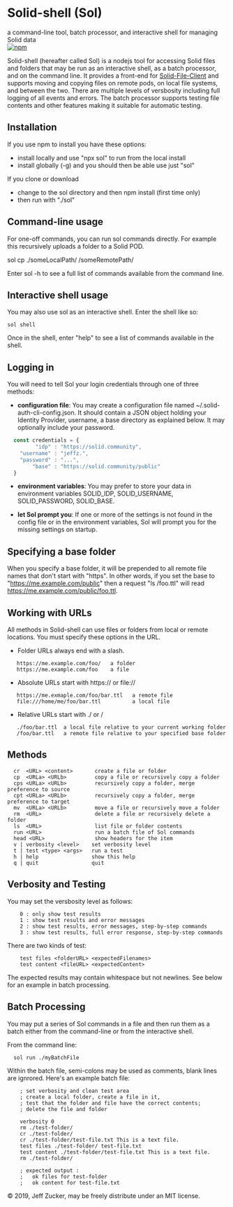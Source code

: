 # Solid-shell (Sol)

a command-line tool, batch processor, and interactive shell for managing Solid data
<br>
<a href="http://badge.fury.io/js/solid-shell">![npm](https://badge.fury.io/js/solid-shell.svg)</a>

Solid-shell (hereafter called Sol) is a nodejs tool for accessing Solid files and folders that may be run as an interactive shell, as a batch processor, and on the command line.  It provides a front-end for [Solid-File-Client](https://github.com/jeff-zucker/solid-file-client) and supports moving and copying files on remote pods, on local file systems, and between the two.  There are multiple levels of versbosity including full logging of all events and errors.  The batch processor supports testing file contents and other features making it suitable for automatic testing.

## Installation


If you use npm to install you have these options:

   * install locally and use "npx sol" to run from the local install
   * install globally (-g) and you should then be able  use just "sol"

If you clone or download

   * change to the sol directory and then npm install (first time only)
   * then run with "./sol"

## Command-line usage

For one-off commands, you can run sol commands directly. For example this
recursively uploads a folder to a Solid POD.

   sol cp ./someLocalPath/ /someRemotePath/

Enter sol -h to see a full list of commands available from the command line.

## Interactive shell usage

You may also use sol as an interactive shell.  Enter the shell like so:

    sol shell

Once in the shell, enter "help" to see a list of commands available in the shell.

## Logging in

You will need to tell Sol your login credentials through one of three methods:

* **configuration file**:  You may create a configuration file named ~/.solid-auth-cli-config.json.  It should contain a JSON object holding your Identity Provider, username, a base directory as explained below.  It may optionally include your password.
```javascript
  const credentials = {
         "idp" : "https://solid.community",
    "username" : "jeffz.",
    "password" : "...",
        "base" : "https://solid.community/public"
  }
```
* **environment variables**:  You may prefer to store your data in environment variables SOLID_IDP, SOLID_USERNAME, SOLID_PASSWORD, SOLID_BASE.

* **let Sol prompt you**: If one or more of the settings is not found in the config file or in the environment variables, Sol will prompt you for the missing settings on startup.

## Specifying a base folder

When you specify a base folder, it will be prepended to all remote file names
that don't start with "https".  In other words, if you set the base to 
"https://me.example.com/public" then a request "ls /foo.ttl"
will read https://me.example.com/public/foo.ttl.

## Working with URLs

All methods in Solid-shell can use files or folders from local
or remote locations.  You must specify these options in the URL.

* Folder URLs always end with a slash.
```
   https://me.example.com/foo/   a folder
   https://me.example.com/foo    a file
```
* Absolute URLs start with https:// or file://
```
   https://me.exmaple.com/foo/bar.ttl   a remote file
   file:///home/me/foo/bar.ttl          a local file
```
* Relative URLs start with ./ or /
```
   ./foo/bar.ttl  a local file relative to your current working folder
   /foo/bar.ttl   a remote file relative to your specified base folder
```
## Methods
```
  cr  <URL> <content>       create a file or folder
  cp  <URLa> <URLb>         copy a file or recursively copy a folder
  cps <URLa> <URLb>         recursively copy a folder, merge preference to source
  cpt <URLa> <URLb>         recursively copy a folder, merge preference to target
  mv  <URLa> <URLb>         move a file or recursively move a folder
  rm  <URL>                 delete a file or recursively delete a folder
  ls  <URL>                 list file or folder contents
  run <URL>                 run a batch file of Sol commands
  head <URL>                show headers for the item
  v | verbosity <level>    set verbosity level
  t | test <type> <args>   run a test
  h | help                 show this help
  q | quit                 quit
```
## Verbosity and Testing
You may set the versbosity level as follows:
```
    0 : only show test results
    1 : show test results and error messages
    2 : show test results, error messages, step-by-step commands
    3 : show test results, full error response, step-by-step commands
```
There are two kinds of test:
```
    test files <folderURL> <expectedFilenames>
    test content <fileURL> <expectedContent>
```
The expected results may contain whitespace but not newlines.  See below for an example in batch processing.

## Batch Processing
You may put a series of Sol commands in a file and then run them as a batch either from the command-line or from the interactive shell.

From the command line:
```
  sol run ./myBatchFile
```
Within the batch file, semi-colons may be used as comments, blank lines are ignrored.  Here's an example batch file:
```
    ; set verbosity and clean test area
    ; create a local folder, create a file in it, 
    ; test that the folder and file have the correct contents;
    ; delete the file and folder

    verbosity 0
    rm ./test-folder/
    cr ./test-folder/
    cr ./test-folder/test-file.txt This is a text file.
    test files ./test-folder/ test-file.txt
    test content ./test-folder/test-file.txt This is a text file.
    rm ./test-folder/

    ; expected output :
    ;   ok files for test-folder
    ;   ok content for test-file.txt

```

&copy; 2019, Jeff Zucker, may be freely distribute under an MIT license.

